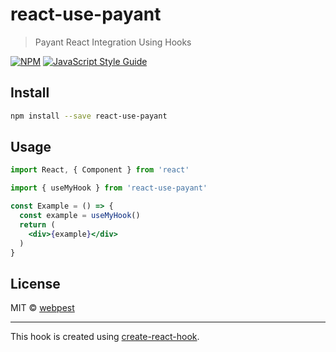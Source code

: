# react-use-payant

> Payant React Integration Using Hooks

[![NPM](https://img.shields.io/npm/v/react-use-payant.svg)](https://www.npmjs.com/package/react-use-payant) [![JavaScript Style Guide](https://img.shields.io/badge/code_style-standard-brightgreen.svg)](https://standardjs.com)

## Install

```bash
npm install --save react-use-payant
```

## Usage

```jsx
import React, { Component } from 'react'

import { useMyHook } from 'react-use-payant'

const Example = () => {
  const example = useMyHook()
  return (
    <div>{example}</div>
  )
}
```

## License

MIT © [webpest](https://github.com/webpest)

---

This hook is created using [create-react-hook](https://github.com/hermanya/create-react-hook).
